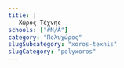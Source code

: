 ```yaml
---
title: |
   Χώρος Τέχνης
schools: ["#N/A"]
category: "Πολυχώρος"
slugSubcategory: "xoros-texnis"
slugCategory: "polyxoros"
---
```


